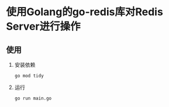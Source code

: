 # 使用Golang的go-redis库对Redis Server进行操作

## 使用
1. 安装依赖
   ```shell
   go mod tidy
   ```
2. 运行
   ```shell
   go run main.go
   ````
